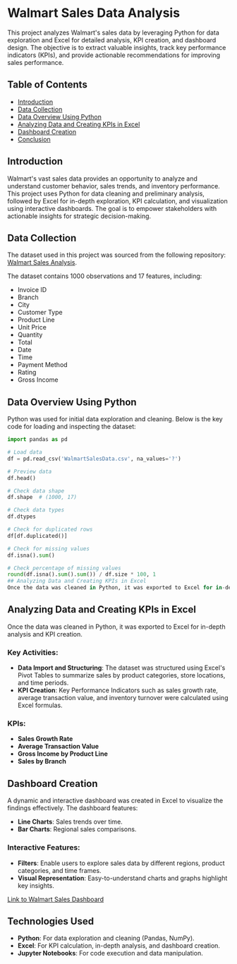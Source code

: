 # Walmart Sales Data Analysis

This project analyzes Walmart's sales data by leveraging Python for data exploration and Excel for detailed analysis, KPI creation, and dashboard design. The objective is to extract valuable insights, track key performance indicators (KPIs), and provide actionable recommendations for improving sales performance.

## Table of Contents
- [Introduction](#introduction)
- [Data Collection](#data-collection)
- [Data Overview Using Python](#data-overview-using-python)
- [Analyzing Data and Creating KPIs in Excel](#analyzing-data-and-creating-kpis-in-excel)
- [Dashboard Creation](#dashboard-creation)
- [Conclusion](#conclusion)

## Introduction
Walmart's vast sales data provides an opportunity to analyze and understand customer behavior, sales trends, and inventory performance. This project uses Python for data cleaning and preliminary analysis, followed by Excel for in-depth exploration, KPI calculation, and visualization using interactive dashboards. The goal is to empower stakeholders with actionable insights for strategic decision-making.

## Data Collection
The dataset used in this project was sourced from the following repository:
[Walmart Sales Analysis](https://github.com/Princekrampah/WalmartSalesAnalysis/blob/master/WalmartSalesData.csv).

The dataset contains 1000 observations and 17 features, including:
- Invoice ID
- Branch
- City
- Customer Type
- Product Line
- Unit Price
- Quantity
- Total
- Date
- Time
- Payment Method
- Rating
- Gross Income

## Data Overview Using Python
Python was used for initial data exploration and cleaning. Below is the key code for loading and inspecting the dataset:

```python
import pandas as pd

# Load data
df = pd.read_csv('WalmartSalesData.csv', na_values='?')

# Preview data
df.head()

# Check data shape
df.shape  # (1000, 17)

# Check data types
df.dtypes

# Check for duplicated rows
df[df.duplicated()]

# Check for missing values
df.isna().sum()

# Check percentage of missing values
round(df.isna().sum().sum()) / df.size * 100, 1
## Analyzing Data and Creating KPIs in Excel
Once the data was cleaned in Python, it was exported to Excel for in-depth analysis and KPI creation.
```
## Analyzing Data and Creating KPIs in Excel
Once the data was cleaned in Python, it was exported to Excel for in-depth analysis and KPI creation.

### Key Activities:
- **Data Import and Structuring**: The dataset was structured using Excel's Pivot Tables to summarize sales by product categories, store locations, and time periods.
- **KPI Creation**: Key Performance Indicators such as sales growth rate, average transaction value, and inventory turnover were calculated using Excel formulas.

### KPIs:
- **Sales Growth Rate**
- **Average Transaction Value**
- **Gross Income by Product Line**
- **Sales by Branch**

## Dashboard Creation
A dynamic and interactive dashboard was created in Excel to visualize the findings effectively. The dashboard features:
- **Line Charts**: Sales trends over time.
- **Bar Charts**: Regional sales comparisons.

### Interactive Features:
- **Filters**: Enable users to explore sales data by different regions, product categories, and time frames.
- **Visual Representation**: Easy-to-understand charts and graphs highlight key insights.

[Link to Walmart Sales Dashboard](https://live.com)

## Technologies Used
- **Python**: For data exploration and cleaning (Pandas, NumPy).
- **Excel**: For KPI calculation, in-depth analysis, and dashboard creation.
- **Jupyter Notebooks**: For code execution and data manipulation.

